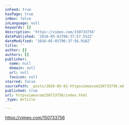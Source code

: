 ```yaml
---
inFeed: true
hasPage: true
inNav: false
inLanguage: null
keywords: []
description: 'https://vimeo.com/150733756'
datePublished: '2016-05-01T06:37:57.552Z'
dateModified: '2016-05-01T06:37:56.916Z'
title: ''
author: []
authors: []
publisher:
  name: null
  domain: null
  url: null
  favicon: null
starred: false
sourcePath: _posts/2016-05-01-httpsvimeocom150733756.md
published: true
url: httpsvimeocom150733756/index.html
_type: Article

---
```

https://vimeo.com/150733756